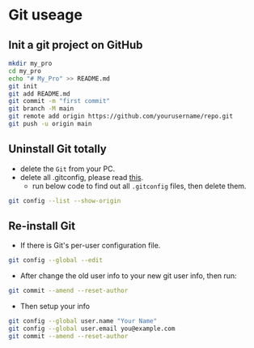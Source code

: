 # Git useage

## Init a git project on GitHub

```bash
mkdir my_pro
cd my_pro
echo "# My_Pro" >> README.md
git init
git add README.md
git commit -m "first commit"
git branch -M main
git remote add origin https://github.com/yourusername/repo.git
git push -u origin main
```

## Uninstall Git totally

- delete the `Git` from your PC.
- delete all .gitconfig, please read [this](https://git-scm.com/book/en/v2/Getting-Started-First-Time-Git-Setup).
  - run below code to find out all `.gitconfig` files, then delete them.

```bash
git config --list --show-origin
```

## Re-install Git

- If there is Git's per-user configuration file.

```bash
git config --global --edit
```

- After change the old user info to your new git user info, then run:

```bash
git commit --amend --reset-author
```

- Then setup your info

```bash
git config --global user.name "Your Name"
git config --global user.email you@example.com
git commit --amend --reset-author
```

